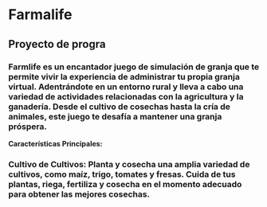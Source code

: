 # Farmalife
## Proyecto de progra
### Farmlife es un encantador juego de simulación de granja que te permite vivir la experiencia de administrar tu propia granja virtual. Adentrándote en un entorno rural y lleva a cabo una variedad de actividades relacionadas con la agricultura y la ganadería. Desde el cultivo de cosechas hasta la cría de animales, este juego te desafía a mantener una granja próspera.

**Características Principales:**

### Cultivo de Cultivos: Planta y cosecha una amplia variedad de cultivos, como maíz, trigo, tomates y fresas. Cuida de tus plantas, riega, fertiliza y cosecha en el momento adecuado para obtener las mejores cosechas.
